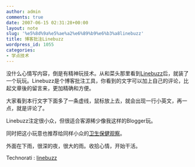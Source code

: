 ```yaml
---
author: admin
comments: true
date: 2007-06-15 02:31:28+00:00
layout: note
slug: '%e5%8d%9a%e5%ae%a2%e6%89%b9%e6%b3%a8linebuzz'
title: 博客批注Linebuzz
wordpress_id: 1055
categories:
- 学点技术
---
```





没什么心情写内容，倒是有精神玩技术。从和菜头那里看到[Linebuzz](http://linebuzz.com/)后，就装了一个玩玩。Linebuzz是个博客批注工具，你看到的文字可以加上自己的评论，比起文章後的留言来，更加精确和方便。




大家看到本行文字下面多了一条虚线，鼠标放上去，就会出现一行小英文，再一点，就是评论了。




Linebuzz注定很小众，但很适合客源稀少像我这样的Blogger玩。




同时把这小玩意也推荐给同样小众的[卫生保健观察](http://rthryip.blogspot.com/2007/06/blog-post_8776.html)。




外面在下雨，很深的夜，很大的雨。收拾心情，开始干活。





  
  Technorati : [linebuzz](http://technorati.com/tag/linebuzz) 

